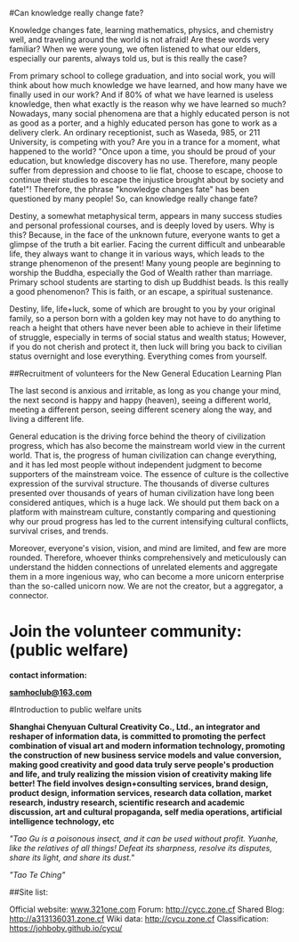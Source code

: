 #Can knowledge really change fate?

Knowledge changes fate, learning mathematics, physics, and chemistry well, and traveling around the world is not afraid! Are these words very familiar? When we were young, we often listened to what our elders, especially our parents, always told us, but is this really the case?

From primary school to college graduation, and into social work, you will think about how much knowledge we have learned, and how many have we finally used in our work? And if 80% of what we have learned is useless knowledge, then what exactly is the reason why we have learned so much? Nowadays, many social phenomena are that a highly educated person is not as good as a porter, and a highly educated person has gone to work as a delivery clerk. An ordinary receptionist, such as Waseda, 985, or 211 University, is competing with you? Are you in a trance for a moment, what happened to the world? "Once upon a time, you should be proud of your education, but knowledge discovery has no use. Therefore, many people suffer from depression and choose to lie flat, choose to escape, choose to continue their studies to escape the injustice brought about by society and fate!"! Therefore, the phrase "knowledge changes fate" has been questioned by many people! So, can knowledge really change fate?

Destiny, a somewhat metaphysical term, appears in many success studies and personal professional courses, and is deeply loved by users. Why is this? Because, in the face of the unknown future, everyone wants to get a glimpse of the truth a bit earlier. Facing the current difficult and unbearable life, they always want to change it in various ways, which leads to the strange phenomenon of the present! Many young people are beginning to worship the Buddha, especially the God of Wealth rather than marriage. Primary school students are starting to dish up Buddhist beads. Is this really a good phenomenon? This is faith, or an escape, a spiritual sustenance.

Destiny, life, life+luck, some of which are brought to you by your original family, so a person born with a golden key may not have to do anything to reach a height that others have never been able to achieve in their lifetime of struggle, especially in terms of social status and wealth status; However, if you do not cherish and protect it, then luck will bring you back to civilian status overnight and lose everything. Everything comes from yourself.

##Recruitment of volunteers for the New General Education Learning Plan

The last second is anxious and irritable, as long as you change your mind, the next second is happy and happy (heaven), seeing a different world, meeting a different person, seeing different scenery along the way, and living a different life.

General education is the driving force behind the theory of civilization progress, which has also become the mainstream world view in the current world. That is, the progress of human civilization can change everything, and it has led most people without independent judgment to become supporters of the mainstream voice. The essence of culture is the collective expression of the survival structure. The thousands of diverse cultures presented over thousands of years of human civilization have long been considered antiques, which is a huge lack. We should put them back on a platform with mainstream culture, constantly comparing and questioning why our proud progress has led to the current intensifying cultural conflicts, survival crises, and trends.

Moreover, everyone's vision, vision, and mind are limited, and few are more rounded. Therefore, whoever thinks comprehensively and meticulously can understand the hidden connections of unrelated elements and aggregate them in a more ingenious way, who can become a more unicorn enterprise than the so-called unicorn now. We are not the creator, but a aggregator, a connector.



# Join the volunteer community: (public welfare)

**contact information:**

**samhoclub@163.com**



#Introduction to public welfare units

**Shanghai Chenyuan Cultural Creativity Co., Ltd., an integrator and reshaper of information data, is committed to promoting the perfect combination of visual art and modern information technology, promoting the construction of new business service models and value conversion, making good creativity and good data truly serve people's production and life, and truly realizing the mission vision of creativity making life better! The field involves design+consulting services, brand design, product design, information services, research data collation, market research, industry research, scientific research and academic discussion, art and cultural propaganda, self media operations, artificial intelligence technology, etc**

*"Tao Gu is a poisonous insect, and it can be used without profit. Yuanhe, like the relatives of all things! Defeat its sharpness, resolve its disputes, share its light, and share its dust."*

*"Tao Te Ching"*





##Site list:

Official website:
www.321one.com
Forum:
http://cycc.zone.cf
Shared Blog:
http://a313136031.zone.cf
Wiki data:
http://cycu.zone.cf
Classification:
https://johboby.github.io/cycu/


